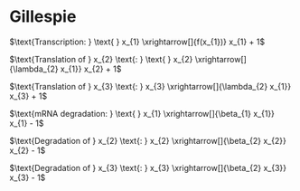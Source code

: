 # Gillespie

$\text{Transcription: } \text{ } x_{1} \xrightarrow[]{f(x_{1})} x_{1} + 1$

$\text{Translation of } x_{2} \text{: } \text{ } x_{2} \xrightarrow[]{\lambda_{2} x_{1}} x_{2} + 1$

$\text{Translation of } x_{3} \text{: } x_{3} \xrightarrow[]{\lambda_{2} x_{1}} x_{3} + 1$

$\text{mRNA degradation: } \text{ } x_{1} \xrightarrow[]{\beta_{1} x_{1}} x_{1} - 1$

$\text{Degradation of } x_{2} \text{: } x_{2} \xrightarrow[]{\beta_{2} x_{2}} x_{2} - 1$

$\text{Degradation of } x_{3} \text{: } x_{3} \xrightarrow[]{\beta_{2} x_{3}} x_{3} - 1$
